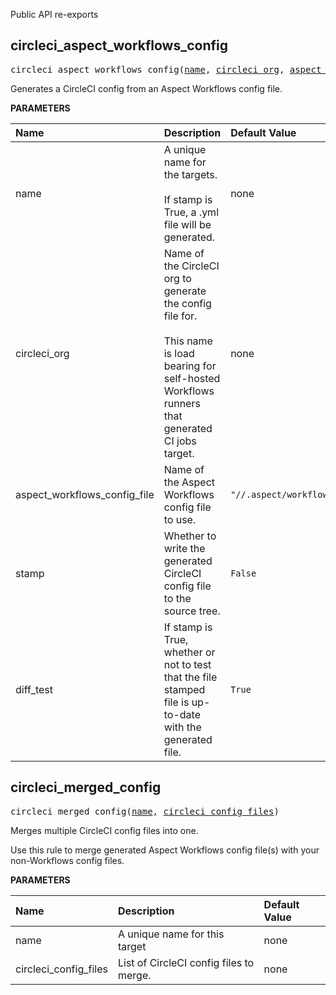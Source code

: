 <!-- Generated with Stardoc: http://skydoc.bazel.build -->

Public API re-exports

<a id="circleci_aspect_workflows_config"></a>

## circleci_aspect_workflows_config

<pre>
circleci_aspect_workflows_config(<a href="#circleci_aspect_workflows_config-name">name</a>, <a href="#circleci_aspect_workflows_config-circleci_org">circleci_org</a>, <a href="#circleci_aspect_workflows_config-aspect_workflows_config_file">aspect_workflows_config_file</a>, <a href="#circleci_aspect_workflows_config-stamp">stamp</a>, <a href="#circleci_aspect_workflows_config-diff_test">diff_test</a>)
</pre>

Generates a CircleCI config from an Aspect Workflows config file.

**PARAMETERS**


| Name  | Description | Default Value |
| :------------- | :------------- | :------------- |
| <a id="circleci_aspect_workflows_config-name"></a>name |  A unique name for the targets.<br><br>If stamp is True, a <name>.yml file will be generated.   |  none |
| <a id="circleci_aspect_workflows_config-circleci_org"></a>circleci_org |  Name of the CircleCI org to generate the config file for.<br><br>This name is load bearing for self-hosted Workflows runners that generated CI jobs target.   |  none |
| <a id="circleci_aspect_workflows_config-aspect_workflows_config_file"></a>aspect_workflows_config_file |  Name of the Aspect Workflows config file to use.   |  `"//.aspect/workflows:config.yaml"` |
| <a id="circleci_aspect_workflows_config-stamp"></a>stamp |  Whether to write the generated CircleCI config file to the source tree.   |  `False` |
| <a id="circleci_aspect_workflows_config-diff_test"></a>diff_test |  If stamp is True, whether or not to test that the file stamped file is up-to-date with the generated file.   |  `True` |


<a id="circleci_merged_config"></a>

## circleci_merged_config

<pre>
circleci_merged_config(<a href="#circleci_merged_config-name">name</a>, <a href="#circleci_merged_config-circleci_config_files">circleci_config_files</a>)
</pre>

Merges multiple CircleCI config files into one.

Use this rule to merge generated Aspect Workflows config file(s) with your
non-Workflows config files.


**PARAMETERS**


| Name  | Description | Default Value |
| :------------- | :------------- | :------------- |
| <a id="circleci_merged_config-name"></a>name |  A unique name for this target   |  none |
| <a id="circleci_merged_config-circleci_config_files"></a>circleci_config_files |  List of CircleCI config files to merge.   |  none |


